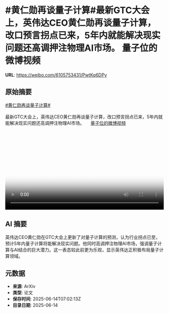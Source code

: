 # #黄仁勋再谈量子计算#最新GTC大会上，英伟达CEO黄仁勋再谈量子计算，改口预言拐点已来，5年内就能解决现实问题还高调押注物理AI市场。 量子位的微博视频

**URL**: https://weibo.com/6105753431/PwtKq6DPy

## 原始摘要

<a href="https://m.weibo.cn/search?containerid=231522type%3D1%26t%3D10%26q%3D%23%E9%BB%84%E4%BB%81%E5%8B%8B%E5%86%8D%E8%B0%88%E9%87%8F%E5%AD%90%E8%AE%A1%E7%AE%97%23&amp;extparam=%23%E9%BB%84%E4%BB%81%E5%8B%8B%E5%86%8D%E8%B0%88%E9%87%8F%E5%AD%90%E8%AE%A1%E7%AE%97%23" data-hide=""><span class="surl-text">#黄仁勋再谈量子计算#</span></a><br><br>最新GTC大会上，英伟达CEO黄仁勋再谈量子计算，改口预言拐点已来，5年内就能解决现实问题还高调押注物理AI市场。 <a href="https://video.weibo.com/show?fid=1034:5177138110988360" data-hide=""><span class="url-icon"><img style="width: 1rem;height: 1rem" src="https://h5.sinaimg.cn/upload/2015/09/25/3/timeline_card_small_video_default.png" referrerpolicy="no-referrer"></span><span class="surl-text">量子位的微博视频</span></a> <br clear="both"><div style="clear: both"></div><video controls="controls" poster="https://tvax3.sinaimg.cn/orj480/006Fd7o3ly1i2dv8nkikhj30u01hcwgs.jpg" style="width: 100%"><source src="https://f.video.weibocdn.com/o0/qng6xs5klx08p0Pj5LGM01041200o61F0E010.mp4?label=mp4_720p&amp;template=720x1280.24.0&amp;ori=0&amp;ps=1CwnkDw1GXwCQx&amp;Expires=1749888121&amp;ssig=D2Ip2dRsPH&amp;KID=unistore,video"><source src="https://f.video.weibocdn.com/o0/94RCcGatlx08p0Piv6TK01041200efQk0E010.mp4?label=mp4_hd&amp;template=540x960.24.0&amp;ori=0&amp;ps=1CwnkDw1GXwCQx&amp;Expires=1749888121&amp;ssig=XOKLeZFDpt&amp;KID=unistore,video"><source src="https://f.video.weibocdn.com/o0/uIQpn8bXlx08p0PitLUA010412007UCE0E010.mp4?label=mp4_ld&amp;template=360x640.24.0&amp;ori=0&amp;ps=1CwnkDw1GXwCQx&amp;Expires=1749888121&amp;ssig=mEdYssCCnc&amp;KID=unistore,video"><p>视频无法显示，请前往<a href="https://video.weibo.com/show?fid=1034%3A5177138110988360" target="_blank" rel="noopener noreferrer">微博视频</a>观看。</p></video>

## AI 摘要

英伟达CEO黄仁勋在GTC大会上更新了对量子计算的预测，认为行业拐点已至，预计5年内量子计算将能解决现实问题。他同时高调押注物理AI市场，强调量子计算与AI结合的巨大潜力。这一表态较此前更为乐观，显示英伟达正积极布局量子计算领域。

## 元数据

- **来源**: ArXiv
- **类型**: 论文
- **保存时间**: 2025-06-14T07:02:13Z
- **目录日期**: 2025-06-14
